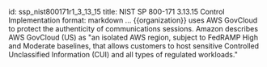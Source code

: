 id: ssp_nist800171r1_3_13_15
title: NIST SP 800-171 3.13.15 Control Implementation
format: markdown
...
{{organization}} uses AWS GovCloud to protect the authenticity of communications sessions. Amazon describes AWS GovCloud (US) as "an isolated AWS region, subject to FedRAMP High and Moderate baselines, that allows customers to host sensitive Controlled Unclassified Information (CUI) and all types of regulated workloads."

